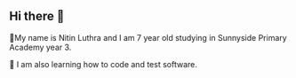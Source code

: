 ## Hi there 👋

🌱My name is Nitin Luthra and I am 7 year old studying in Sunnyside Primary Academy year 3.

🌱 I am also learning how to code and test software.
<!--
**nitblitz/nitblitz** is a ✨ _special_ ✨ repository because its `README.md` (this file) appears on your GitHub profile.

Here are some ideas to get you started:

- 🔭 I’m currently working on ...
- 🌱 I’m currently learning ...
- 👯 I’m looking to collaborate on ...
- 🤔 I’m looking for help with ...
- 💬 Ask me about ...
- 📫 How to reach me: ...
- 😄 Pronouns: ...
- ⚡ Fun fact: ...
-->
